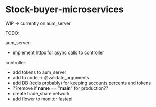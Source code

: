 # Stock-buyer-microservices

WIP -> currently on aum_server

TODO:

aum_server:
- implement httpx for async calls to controller

controller:
- add tokens to aum_server
- add to code -> @validate_arguments
- add DB (redis probably) for keeping accounts percents and tokens
- ??remove if __name__ == "__main__" for production??
- create trade_share network
- add flower to monitor fastapi
